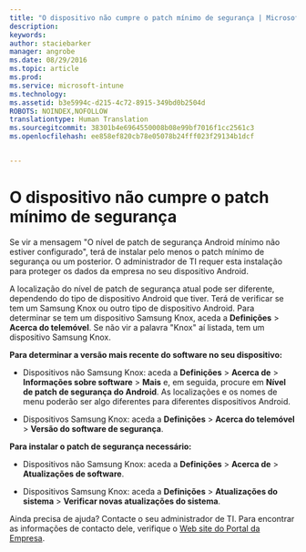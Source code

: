 ```yaml
---
title: "O dispositivo não cumpre o patch mínimo de segurança | Microsoft Intune"
description: 
keywords: 
author: staciebarker
manager: angrobe
ms.date: 08/29/2016
ms.topic: article
ms.prod: 
ms.service: microsoft-intune
ms.technology: 
ms.assetid: b3e5994c-d215-4c72-8915-349bd0b2504d
ROBOTS: NOINDEX,NOFOLLOW
translationtype: Human Translation
ms.sourcegitcommit: 38301b4e6964550008b08e99bf7016f1cc2561c3
ms.openlocfilehash: ee858ef820cb78e05078b24fff023f29134b1dcf


---
```


# O dispositivo não cumpre o patch mínimo de segurança

Se vir a mensagem "O nível de patch de segurança Android mínimo não estiver configurado", terá de instalar pelo menos o patch mínimo de segurança ou um posterior. O administrador de TI requer esta instalação para proteger os dados da empresa no seu dispositivo Android.

A localização do nível de patch de segurança atual pode ser diferente, dependendo do tipo de dispositivo Android que tiver. Terá de verificar se tem um Samsung Knox ou outro tipo de dispositivo Android. Para determinar se tem um dispositivo Samsung Knox, aceda a **Definições** > **Acerca do telemóvel**. Se não vir a palavra "Knox" aí listada, tem um dispositivo Samsung Knox.

**Para determinar a versão mais recente do software no seu dispositivo:**

- Dispositivos não Samsung Knox: aceda a **Definições** > **Acerca de** > **Informações sobre software** > **Mais** e, em seguida, procure em **Nível de patch de segurança do Android**. As localizações e os nomes de menu poderão ser algo diferentes para diferentes dispositivos Android.

- Dispositivos Samsung Knox: aceda a **Definições** > **Acerca do telemóvel** > **Versão do software de segurança**.

**Para instalar o patch de segurança necessário:**

- Dispositivos não Samsung Knox: aceda a **Definições** > **Acerca de** > **Atualizações de software**.

- Dispositivos Samsung Knox: aceda a **Definições** > **Atualizações do sistema** > **Verificar novas atualizações do sistema**.

Ainda precisa de ajuda? Contacte o seu administrador de TI. Para encontrar as informações de contacto dele, verifique o [Web site do Portal da Empresa](http://portal.manage.microsoft.com).





<!--HONumber=Aug16_HO5-->



